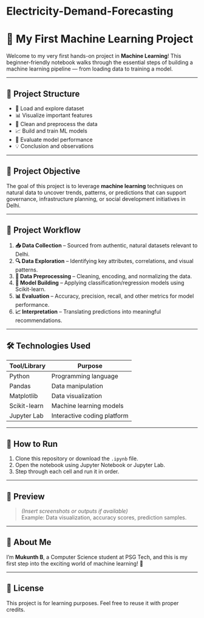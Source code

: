 # Electricity-Demand-Forecasting

# 🤖 My First Machine Learning Project

Welcome to my very first hands-on project in **Machine Learning**! This beginner-friendly notebook walks through the essential steps of building a machine learning pipeline — from loading data to training a model.

---

## 📂 Project Structure

- 📌 Load and explore dataset  
- 📊 Visualize important features  
- 🧹 Clean and preprocess the data  
- 📈 Build and train ML models  
- 🎯 Evaluate model performance  
- 💡 Conclusion and observations  

---

## 📌 Project Objective

The goal of this project is to leverage **machine learning** techniques on natural data to uncover trends, patterns, or predictions that can support governance, infrastructure planning, or social development initiatives in Delhi.

---

## 📂 Project Workflow

1. **📥 Data Collection** – Sourced from authentic, natural datasets relevant to Delhi.  
2. **🔍 Data Exploration** – Identifying key attributes, correlations, and visual patterns.  
3. **🧼 Data Preprocessing** – Cleaning, encoding, and normalizing the data.  
4. **🧠 Model Building** – Applying classification/regression models using Scikit-learn.  
5. **📊 Evaluation** – Accuracy, precision, recall, and other metrics for model performance.  
6. **📈 Interpretation** – Translating predictions into meaningful recommendations.

---


## 🛠️ Technologies Used

| Tool/Library | Purpose                     |
|--------------|-----------------------------|
| Python       | Programming language        |
| Pandas       | Data manipulation           |
| Matplotlib   | Data visualization          |
| Scikit-learn | Machine learning models     |
| Jupyter Lab  | Interactive coding platform |

---

## 🚀 How to Run

1. Clone this repository or download the `.ipynb` file.
2. Open the notebook using Jupyter Notebook or Jupyter Lab.
3. Step through each cell and run it in order.

---

## 📸 Preview

> *(Insert screenshots or outputs if available)*  
Example: Data visualization, accuracy scores, prediction samples.

---

## 🙋 About Me

I’m **Mukunth B**, a Computer Science student at PSG Tech, and this is my first step into the exciting world of machine learning! 🚀

---

## 📜 License

This project is for learning purposes. Feel free to reuse it with proper credits.


